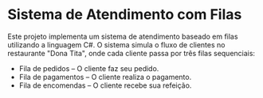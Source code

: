 # Sistema de Atendimento com Filas

Este projeto implementa um sistema de atendimento baseado em filas utilizando a linguagem C#. O sistema simula o fluxo de clientes no restaurante "Dona Tita", onde cada cliente passa por três filas sequenciais:

- Fila de pedidos – O cliente faz seu pedido.
- Fila de pagamentos – O cliente realiza o pagamento.
- Fila de encomendas – O cliente recebe sua refeição.
